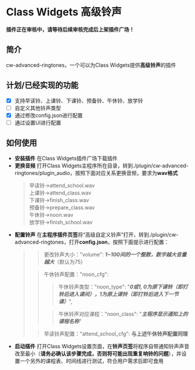 # Class Widgets 高级铃声
**插件正在审核中，请等待后续审核完成后上架插件广场！**
## 简介
cw-advanced-ringtones，一个可以为Class Widgets提供**高级铃声**的插件
## 计划/已经实现的功能
- [x] 支持早读铃、上课铃、下课铃、预备铃、午休铃、放学铃
- [ ] 自定义其他铃声类型
- [x] 通过修改config.json进行配置
- [ ] 通过设置UI进行配置
## 如何使用
- **安装插件**  在Class Widgets插件广场下载插件
- **更换音频**  打开Class Widgets主程序所在目录，转到./plugin/cw-advanced-ringtones/plugin_audio，按照下面对应关系更换音频，要求为**wav格式** <br>
  >早读铃→attend_school.wav<br> 上课铃→attend_class.wav <br> 下课铃→finish_class.wav <br> 预备铃→prepare_class.wav <br> 午休铃→noon.wav <br> 放学铃→finish_school.wav
- **配置铃声**  在**主程序插件页签**将“高级自定义铃声”打开，转到./plugin/cw-advanced-ringtones，打开**config.json**，按照下面提示进行配置： 
   > > 更改铃声大小："volume": ***1~100间的一个整数，数字越大音量越大***（默认为75）
   > 
   > > 午休铃声配置："noon_cfg": 
   > > > 午休铃声类型："noon_type": "***0或1, 0为原下课铃（即打铃后进入课间），1为原上课铃（即打铃后进入下一节课）***",
   > >  
   > > > 午休铃声对应课程："noon_class": "***主程序显示通知上的课程名称***"
   >  
   > > 早读铃声配置："attend_school_cfg": **与上述午休铃声配置同理**
- **启动插件**  打开Class Widgets设置页面，在**铃声页签**将程序自带通知铃声声音改至最小（**请务必确认该步骤完成，否则将可能出现重复响铃的问题**），并设置一个另外的课程表、时间线进行测试，符合用户需求后即可食用

